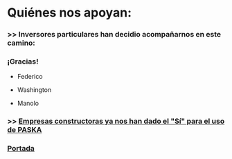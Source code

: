 # Quiénes nos apoyan:

### >> Inversores particulares han decidio acompañarnos en este camino:

### ¡Gracias!

* Federico

* Washington 

* Manolo



### >> [Empresas constructoras ya nos han dado el "Sí" para el uso de PASKA](./CartasIntencion.md)



### [Portada](./README.md)
